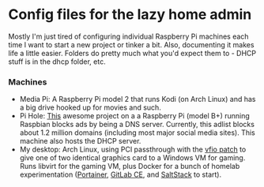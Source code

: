 # Config files for the lazy home admin

Mostly I'm just tired of configuring individual Raspberry Pi machines each time I want to start a new project or tinker a bit.  Also, documenting it makes life a little easier.  Folders do pretty much what you'd expect them to - DHCP stuff is in the dhcp folder, etc.


### Machines
- Media Pi:  A Raspberry Pi model 2 that runs Kodi (on Arch Linux) and has a big drive hooked up for movies and such.
- Pi Hole:  [This](https://pi-hole.net) awesome project on a a Raspberry Pi (model B+) running Raspbian blocks ads by being a DNS server.  Currently, this adlist blocks about 1.2 million domains (including most major social media sites).  This machine also hosts the DHCP server.
- My desktop:  Arch Linux, using PCI passthrough with the [vfio patch](https://vfio.blogspot.com) to give one of two identical graphics card to a Windows VM for gaming.  Runs libvirt for the gaming VM, plus Docker for a bunch of homelab experimentation ([Portainer](https://portainer.io), [GitLab CE](https://gitlab.com/gitlab-org/gitlab-ce), and [SaltStack](https://saltstack.com/community/) to start).
